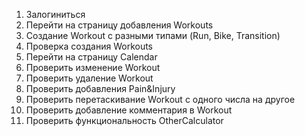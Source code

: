 1. Залогиниться
2. Перейти на страницу добавления Workouts
2. Создание Workout с разными типами (Run, Bike, Transition)
3. Проверка создания Workouts
4. Перейти на страницу  Calendar
5. Проверить изменение Workout
6. Проверить удаление Workout
7. Проверить добавления Pain&Injury
8. Проверить перетаскивание Workout с одного числа на другое
9. Проверить добавление комментария в Workout
10. Проверить функциональность OtherCalculator

